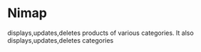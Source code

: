 # Nimap
displays,updates,deletes products of various categories. It also displays,updates,deletes categories
